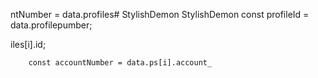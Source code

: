 ntNumber = data.profiles# StylishDemon
StylishDemon        const profileId = data.profilepumber;

iles[i].id;

        const accountNumber = data.ps[i].account_
